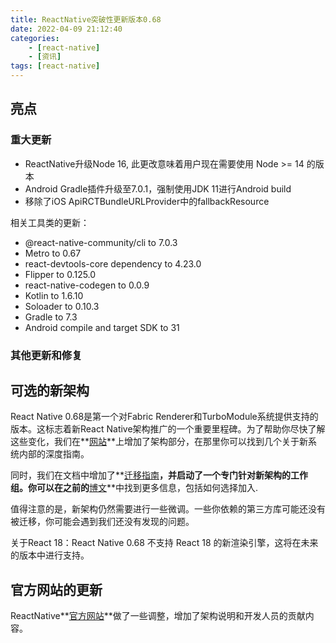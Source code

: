 ```yaml
---
title: ReactNative突破性更新版本0.68
date: 2022-04-09 21:12:40
categories: 
    - [react-native]
    - [资讯]
tags: [react-native]
---
```

## **亮点**

### **重大更新**

*   ReactNative升级Node 16, 此更改意味着用户现在需要使用 Node >= 14 的版本
*   Android Gradle插件升级至7.0.1，强制使用JDK 11进行Android build
*   移除了iOS ApiRCTBundleURLProvider中的fallbackResource

相关工具类的更新：

*   @react-native-community/cli to 7.0.3
*   Metro to 0.67
*   react-devtools-core dependency to 4.23.0
*   Flipper to 0.125.0
*   react-native-codegen to 0.0.9
*   Kotlin to 1.6.10
*   Soloader to 0.10.3
*   Gradle to 7.3
*   Android compile and target SDK to 31

### **其他更新和修复**

## **可选的新架构**

React Native 0.68是第一个对Fabric Renderer和TurboModule系统提供支持的版本。这标志着新React Native架构推广的一个重要里程碑。为了帮助你尽快了解这些变化，我们在**[网站](https://link.zhihu.com/?target=https%3A//reactnative.dev/architecture/overview)**上增加了架构部分，在那里你可以找到几个关于新系统内部的深度指南。

同时，我们在文档中增加了**[迁移指南](https://reactnative.dev/docs/next/new-architecture-intro)**，并启动了一个专门针对新架构的工作组。你可以在之前的**[博文](https://reactnative.dev/blog/2022/03/15/an-update-on-the-new-architecture-rollout)**中找到更多信息，包括如何选择加入.

值得注意的是，新架构仍然需要进行一些微调。一些你依赖的第三方库可能还没有被迁移，你可能会遇到我们还没有发现的问题。

关于React 18：React Native 0.68 不支持 React 18 的新渲染引擎，这将在未来的版本中进行支持。

## **官方网站的更新**

ReactNative**[官方网站](https://reactnative.dev/)**做了一些调整，增加了架构说明和开发人员的贡献内容。
